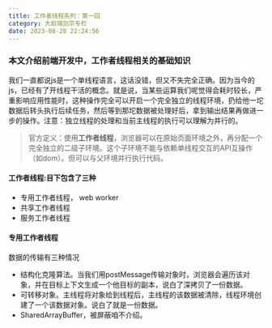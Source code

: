 ```yaml
---
title: 工作者线程系列：第一回
category: 大前端剑宗专栏
date: 2023-08-28 22:24:56
---
```


### 本文介绍前端开发中，工作者线程相关的基础知识

我们一直都说js是一个单线程语言，这话没错，但又不失完全正确。因为当今的js，已经有了开线程干活的概念。就是说，当某些运算我们呢觉得会耗时较长，严重影响应用性能时，这种操作完全可以开启一个完全独立的线程环境，扔给他一坨数据后转头执行后续任务，然后等到那坨数据被处理好后，拿到输出结果再做进一步的操作。注意：独立线程的处理和当前主线程的执行可以理解为并行的。

> 官方定义：使用**工作者线程**，浏览器可以在原始页面环境之外，再分配一个完全独立的二级子环境。这个子环境不能与依赖单线程交互的API互操作（如dom）。但可以与父环境并行执行代码。

#### 工作者线程:目下包含了三种
- 专用工作者线程， web worker
- 共享工作者线程
- 服务工作者线程

#### 专用工作者线程
数据的传输有三种情况
- 结构化克隆算法。当我们用postMessage传输对象时，浏览器会遍历该对象，并在目标上下文生成一个他目标的副本，说白了深拷贝了一份数据。
- 可转移对象。主线程将对象给到线程后，主线程的该数据被清除，线程环境创建了一个该数据对象。说白了就是一份数据。
- SharedArrayBuffer，被屏蔽咱不介绍。
